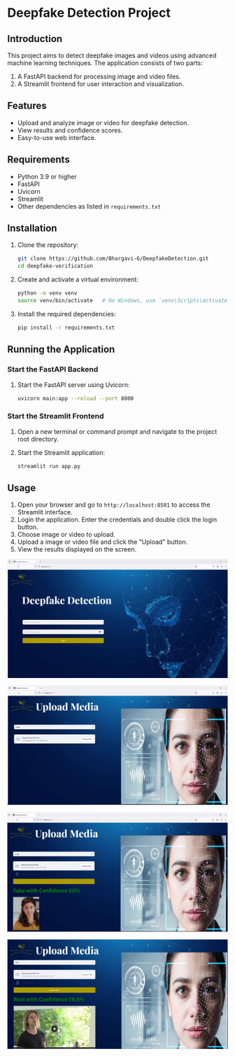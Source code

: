 # Deepfake Detection Project

## Introduction

This project aims to detect deepfake images and videos using advanced machine learning techniques. The application consists of two parts:
1. A FastAPI backend for processing image and video files.
2. A Streamlit frontend for user interaction and visualization.

## Features

- Upload and analyze image or video for deepfake detection.
- View results and confidence scores.
- Easy-to-use web interface.

## Requirements

- Python 3.9 or higher
- FastAPI
- Uvicorn
- Streamlit
- Other dependencies as listed in `requirements.txt`

## Installation

1. Clone the repository:

    ```bash
    git clone https://github.com/Bhargavi-6/DeepfakeDetection.git
    cd deepfake-verification
    ```

2. Create and activate a virtual environment:

    ```bash
    python -m venv venv
    source venv/bin/activate   # On Windows, use `venv\Scripts\activate`
    ```

3. Install the required dependencies:

    ```bash
    pip install -r requirements.txt
    ```

## Running the Application

### Start the FastAPI Backend

1. Start the FastAPI server using Uvicorn:

    ```bash
    uvicorn main:app --reload --port 8000
    ```

### Start the Streamlit Frontend

1. Open a new terminal or command prompt and navigate to the project root directory.

2. Start the Streamlit application:

    ```bash
    streamlit run app.py
    ```

## Usage

1. Open your browser and go to `http://localhost:8501` to access the Streamlit interface.
2. Login the application. Enter the credentials and double click the login button.
3. Choose image or video to upload.
4. Upload a image or video file and click the "Upload" button.
5. View the results displayed on the screen.

![App Screenshot](https://raw.githubusercontent.com/Bhargavi-6/DeepfakeDetection/main/static/images/app_screen1.jpg)

![App Screenshot](https://raw.githubusercontent.com/Bhargavi-6/DeepfakeDetection/main/static/images/app_screen3.jpg)

![App Screenshot](https://raw.githubusercontent.com/Bhargavi-6/DeepfakeDetection/main/static/images/app_screen4.jpg)

![App Screenshot](https://raw.githubusercontent.com/Bhargavi-6/DeepfakeDetection/main/static/images/app_screen2.jpg)
